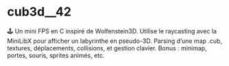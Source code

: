 # cub3d__42
🕹️ Un mini FPS en C inspiré de Wolfenstein3D. Utilise le raycasting avec la MiniLibX pour afficher un labyrinthe en pseudo-3D. Parsing d’une map .cub, textures, déplacements, collisions, et gestion clavier. Bonus : minimap, portes, souris, sprites animés, etc.
